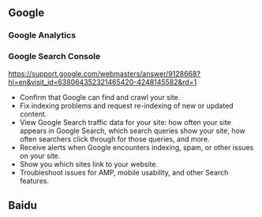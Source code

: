 
## Google

### Google Analytics

### Google Search Console
https://support.google.com/webmasters/answer/9128668?hl=en&visit_id=638064352321465420-4248145582&rd=1

+ Confirm that Google can find and crawl your site.
+ Fix indexing problems and request re-indexing of new or updated content.
+ View Google Search traffic data for your site: how often your site appears in Google Search, which search queries show your site, how often searchers click through for those queries, and more.
+ Receive alerts when Google encounters indexing, spam, or other issues on your site.
+ Show you which sites link to your website.
+ Troubleshoot issues for AMP, mobile usability, and other Search features.

## Baidu